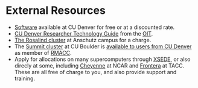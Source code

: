 # External Resources

* [Software](https://www.ucdenver.edu/offices/office-of-information-technology/software) available  at CU Denver for free or at a discounted rate.
* [CU Denver Researcher Technology Guide](https://www.ucdenver.edu/offices/office-of-information-technology/get-help/researcher-tech-guide) from the [OIT](https://www.ucdenver.edu/offices/office-of-information-technology).
* [The Rosalind cluster](https://www.ucdenver.edu/offices/office-of-information-technology/ticr-high-performance-computing) at Anschutz campus for a charge.
* The [Summit cluster](https://www.colorado.edu/rc/resources/summit/specifications) at CU Boulder is [available to users from CU Denver](https://curc.readthedocs.io/en/latest/access/rmacc.html) as member of  [RMACC](https://rmacc.org).
* Apply for allocations on many supercomputers through [XSEDE](https://www.xsede.org/for-users/getting-started), or also direcly at some, including [Cheyenne](https://www2.cisl.ucar.edu/user-support/allocations/university-allocations) at NCAR and [Frontera](https://frontera-portal.tacc.utexas.edu/allocations/) at TACC. These are all free of charge to you, and also provide support and training.







